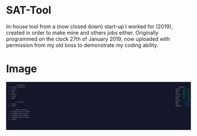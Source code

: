# SAT-Tool
In-house tool from a (now closed down) start-up I worked for (2019), created in order to make mine and others jobs either. Originally programmed on the clock 27th of January 2019, now uploaded with permission from my old boss to demonstrate my coding ability.

# Image
![Example](https://github.com/MemeGoddess/SAT-Tool/blob/main/Images/Client.png?raw=true)
